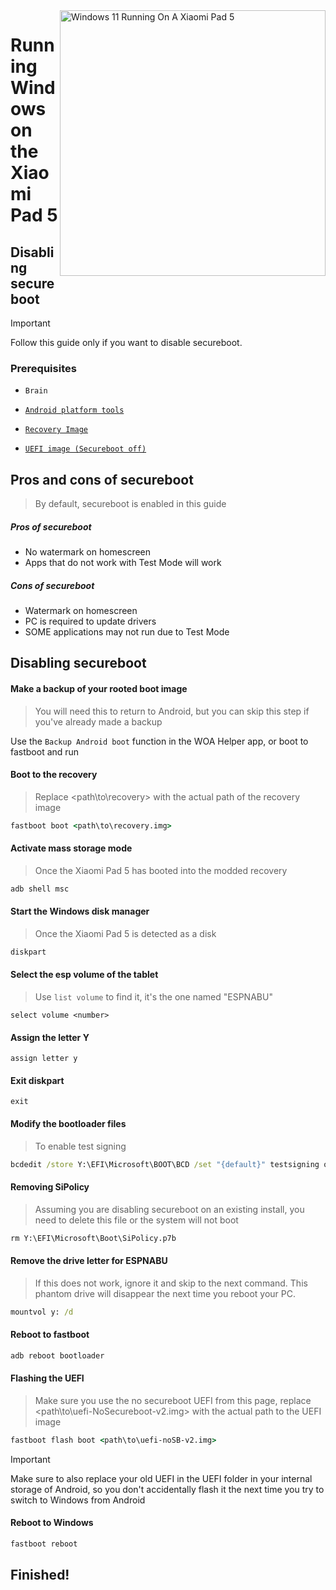 <img align="right" src="https://raw.githubusercontent.com/erdilS/Port-Windows-11-Xiaomi-Pad-5/main/nabu.png" width="425" alt="Windows 11 Running On A Xiaomi Pad 5">


# Running Windows on the Xiaomi Pad 5

## Disabling secureboot
> [!Important]
> Follow this guide only if you want to disable secureboot.

### Prerequisites
- ```Brain```

- [```Android platform tools```](https://developer.android.com/studio/releases/platform-tools)

- [```Recovery Image```](https://github.com/erdilS/Port-Windows-11-Xiaomi-Pad-5/releases/download/1.0/recovery.img)

- [```UEFI image (Secureboot off)```](https://github.com/erdilS/Port-Windows-11-Xiaomi-Pad-5/releases/download/UEFI/uefi-NoSecureboot-v2.img)

## Pros and cons of secureboot
> By default, secureboot is enabled in this guide

##### Pros of secureboot
- No watermark on homescreen
- Apps that do not work with Test Mode will work

##### Cons of secureboot
- Watermark on homescreen
- PC is required to update drivers
- SOME applications may not run due to Test Mode

## Disabling secureboot

#### Make a backup of your rooted boot image
> You will need this to return to Android, but you can skip this step if you've already made a backup

Use the `Backup Android boot` function in the WOA Helper app, or boot to fastboot and run

#### Boot to the recovery
> Replace <path\to\recovery> with the actual path of the recovery image
```cmd
fastboot boot <path\to\recovery.img>
```

#### Activate mass storage mode
> Once the Xiaomi Pad 5 has booted into the modded recovery
```cmd
adb shell msc
```

#### Start the Windows disk manager
> Once the Xiaomi Pad 5 is detected as a disk
```cmd
diskpart
```

#### Select the esp volume of the tablet
> Use `list volume` to find it, it's the one named "ESPNABU"
```diskpart
select volume <number>
```

#### Assign the letter Y
```diskpart
assign letter y
```

#### Exit diskpart
```diskpart
exit
```

#### Modify the bootloader files
> To enable test signing
```cmd
bcdedit /store Y:\EFI\Microsoft\BOOT\BCD /set "{default}" testsigning on
```

#### Removing SiPolicy
> Assuming you are disabling secureboot on an existing install, you need to delete this file or the system will not boot
```cmd
rm Y:\EFI\Microsoft\Boot\SiPolicy.p7b
```

#### Remove the drive letter for ESPNABU
> If this does not work, ignore it and skip to the next command. This phantom drive will disappear the next time you reboot your PC.
```cmd
mountvol y: /d
```

#### Reboot to fastboot
```cmd
adb reboot bootloader
```

#### Flashing the UEFI
> Make sure you use the no secureboot UEFI from this page, replace <path\to\uefi-NoSecureboot-v2.img> with the actual path to the UEFI image
```cmd
fastboot flash boot <path\to\uefi-noSB-v2.img>
```

> [!Important]
> Make sure to also replace your old UEFI in the UEFI folder in your internal storage of Android, so you don't accidentally flash it the next time you try to switch to Windows from Android

#### Reboot to Windows
```cmd
fastboot reboot
```

## Finished!



















